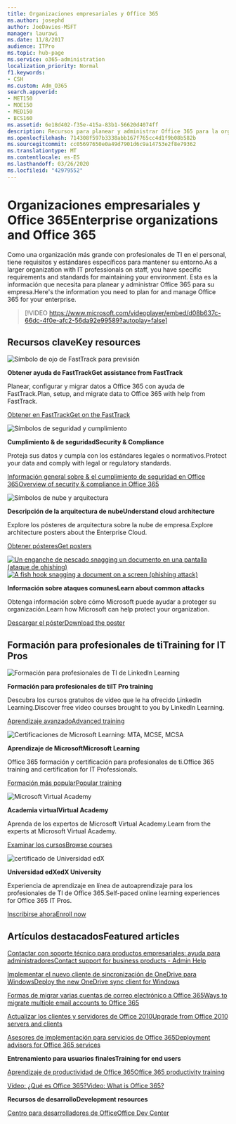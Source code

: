 ```yaml
---
title: Organizaciones empresariales y Office 365
ms.author: josephd
author: JoeDavies-MSFT
manager: laurawi
ms.date: 11/8/2017
audience: ITPro
ms.topic: hub-page
ms.service: o365-administration
localization_priority: Normal
f1.keywords:
- CSH
ms.custom: Adm_O365
search.appverid:
- MET150
- MOE150
- MED150
- BCS160
ms.assetid: 6e18d402-f35e-415a-83b1-56620d4074ff
description: Recursos para planear y administrar Office 365 para la organización de la empresa.
ms.openlocfilehash: 714308f597b3338abb167f765cc4d1f9b08b582b
ms.sourcegitcommit: cc05697650e0a49d7901d6c9a14753e2f8e79362
ms.translationtype: MT
ms.contentlocale: es-ES
ms.lasthandoff: 03/26/2020
ms.locfileid: "42979552"
---
```

# <a name="enterprise-organizations-and-office-365"></a><span data-ttu-id="6cc93-103">Organizaciones empresariales y Office 365</span><span class="sxs-lookup"><span data-stu-id="6cc93-103">Enterprise organizations and Office 365</span></span>

<span data-ttu-id="6cc93-104">Como una organización más grande con profesionales de TI en el personal, tiene requisitos y estándares específicos para mantener su entorno.</span><span class="sxs-lookup"><span data-stu-id="6cc93-104">As a larger organization with IT professionals on staff, you have specific requirements and standards for maintaining your environment.</span></span> <span data-ttu-id="6cc93-105">Esta es la información que necesita para planear y administrar Office 365 para su empresa.</span><span class="sxs-lookup"><span data-stu-id="6cc93-105">Here's the information you need to plan for and manage Office 365 for your enterprise.</span></span>
  

> [!VIDEO https://www.microsoft.com/videoplayer/embed/d08b637c-66dc-4f0e-afc2-56da92e99589?autoplay=false]
  
## <a name="key-resources"></a><span data-ttu-id="6cc93-106">Recursos clave</span><span class="sxs-lookup"><span data-stu-id="6cc93-106">Key resources</span></span>

![Símbolo de ojo de FastTrack para previsión](media/263443cf-d8bd-460b-ac46-a08323551f3f.png)
  
 <span data-ttu-id="6cc93-108">**Obtener ayuda de FastTrack**</span><span class="sxs-lookup"><span data-stu-id="6cc93-108">**Get assistance from FastTrack**</span></span>
  
<span data-ttu-id="6cc93-109">Planear, configurar y migrar datos a Office 365 con ayuda de FastTrack.</span><span class="sxs-lookup"><span data-stu-id="6cc93-109">Plan, setup, and migrate data to Office 365 with help from FastTrack.</span></span>
  
[<span data-ttu-id="6cc93-110">Obtener en FastTrack</span><span class="sxs-lookup"><span data-stu-id="6cc93-110">Get on the FastTrack</span></span>](https://go.microsoft.com/fwlink/?linkid=238431)
  
![Símbolos de seguridad y cumplimiento](media/f96c2cdf-d151-4f44-bb11-20bb7f366a21.png)
  
 <span data-ttu-id="6cc93-112">**Cumplimiento &amp; de seguridad**</span><span class="sxs-lookup"><span data-stu-id="6cc93-112">**Security &amp; Compliance**</span></span>
  
<span data-ttu-id="6cc93-113">Proteja sus datos y cumpla con los estándares legales o normativos.</span><span class="sxs-lookup"><span data-stu-id="6cc93-113">Protect your data and comply with legal or regulatory standards.</span></span>
  
[<span data-ttu-id="6cc93-114">Información general sobre &amp; el cumplimiento de seguridad en Office 365</span><span class="sxs-lookup"><span data-stu-id="6cc93-114">Overview of security &amp; compliance in Office 365</span></span>](https://support.office.com/article/dcb83b2c-ac66-4ced-925d-50eb9698a0b2)
  
![Símbolos de nube y arquitectura](media/2850ac8d-4c99-4825-869e-83724c4ef54e.png)
  
 <span data-ttu-id="6cc93-116">**Descripción de la arquitectura de nube**</span><span class="sxs-lookup"><span data-stu-id="6cc93-116">**Understand cloud architecture**</span></span>
  
<span data-ttu-id="6cc93-117">Explore los pósteres de arquitectura sobre la nube de empresa.</span><span class="sxs-lookup"><span data-stu-id="6cc93-117">Explore architecture posters about the Enterprise Cloud.</span></span>
  
[<span data-ttu-id="6cc93-118">Obtener pósteres</span><span class="sxs-lookup"><span data-stu-id="6cc93-118">Get posters</span></span>](https://aka.ms/cloudarch)
  
<span data-ttu-id="6cc93-119">[![Un enganche de pescado snagging un documento en una pantalla (ataque de phishing)](media/dc32a996-623a-400c-9b7a-ed1b89a56948.png)](https://aka.ms/commonattacks)</span><span class="sxs-lookup"><span data-stu-id="6cc93-119">[![A fish hook snagging a document on a screen (phishing attack)](media/dc32a996-623a-400c-9b7a-ed1b89a56948.png)](https://aka.ms/commonattacks)</span></span>
  
 <span data-ttu-id="6cc93-120">**Información sobre ataques comunes**</span><span class="sxs-lookup"><span data-stu-id="6cc93-120">**Learn about common attacks**</span></span>
  
<span data-ttu-id="6cc93-121">Obtenga información sobre cómo Microsoft puede ayudar a proteger su organización.</span><span class="sxs-lookup"><span data-stu-id="6cc93-121">Learn how Microsoft can help protect your organization.</span></span>
  
[<span data-ttu-id="6cc93-122">Descargar el póster</span><span class="sxs-lookup"><span data-stu-id="6cc93-122">Download the poster</span></span>](https://aka.ms/commonattacks)
  
## <a name="training-for-it-pros"></a><span data-ttu-id="6cc93-123">Formación para profesionales de ti</span><span class="sxs-lookup"><span data-stu-id="6cc93-123">Training for IT Pros</span></span>

![Formación para profesionales de TI de LinkedIn Learning](media/b951eac7-9d99-42b5-86a3-3058a6445077.png)
  
 <span data-ttu-id="6cc93-125">**Formación para profesionales de ti**</span><span class="sxs-lookup"><span data-stu-id="6cc93-125">**IT Pro training**</span></span>
  
<span data-ttu-id="6cc93-126">Descubra los cursos gratuitos de vídeo que le ha ofrecido LinkedIn Learning.</span><span class="sxs-lookup"><span data-stu-id="6cc93-126">Discover free video courses brought to you by LinkedIn Learning.</span></span>
  
[<span data-ttu-id="6cc93-127">Aprendizaje avanzado</span><span class="sxs-lookup"><span data-stu-id="6cc93-127">Advanced training</span></span>](https://support.office.com/article/68cc9b95-0bdc-491e-a81f-ee70b3ec63c5.aspx)
  
![Certificaciones de Microsoft Learning: MTA, MCSE, MCSA](media/8eab3b6a-5aff-423c-9c57-fd078fdebca8.png)
  
 <span data-ttu-id="6cc93-129">**Aprendizaje de Microsoft**</span><span class="sxs-lookup"><span data-stu-id="6cc93-129">**Microsoft Learning**</span></span>
  
<span data-ttu-id="6cc93-130">Office 365 formación y certificación para profesionales de ti.</span><span class="sxs-lookup"><span data-stu-id="6cc93-130">Office 365 training and certification for IT Professionals.</span></span>
  
[<span data-ttu-id="6cc93-131">Formación más popular</span><span class="sxs-lookup"><span data-stu-id="6cc93-131">Popular training</span></span>](https://go.microsoft.com/fwlink/?linkid=826247)
  
![Microsoft Virtual Academy](media/1bced083-acd6-4705-9f22-22009166a5d7.png)
  
 <span data-ttu-id="6cc93-133">**Academia virtual**</span><span class="sxs-lookup"><span data-stu-id="6cc93-133">**Virtual Academy**</span></span>
  
<span data-ttu-id="6cc93-134">Aprenda de los expertos de Microsoft Virtual Academy.</span><span class="sxs-lookup"><span data-stu-id="6cc93-134">Learn from the experts at Microsoft Virtual Academy.</span></span>
  
[<span data-ttu-id="6cc93-135">Examinar los cursos</span><span class="sxs-lookup"><span data-stu-id="6cc93-135">Browse courses</span></span>](https://go.microsoft.com/fwlink/?linkid=826248)
  
![certificado de Universidad edX](media/c52ff863-94fa-4d6e-b91f-f9057956a7b0.png)
  
 <span data-ttu-id="6cc93-137">**Universidad edX**</span><span class="sxs-lookup"><span data-stu-id="6cc93-137">**edX University**</span></span>
  
<span data-ttu-id="6cc93-138">Experiencia de aprendizaje en línea de autoaprendizaje para los profesionales de TI de Office 365.</span><span class="sxs-lookup"><span data-stu-id="6cc93-138">Self-paced online learning experiences for Office 365 IT Pros.</span></span>
  
[<span data-ttu-id="6cc93-139">Inscribirse ahora</span><span class="sxs-lookup"><span data-stu-id="6cc93-139">Enroll now</span></span>](https://go.microsoft.com/fwlink/?linkid=852994)
  
## <a name="featured-articles"></a><span data-ttu-id="6cc93-140">Artículos destacados</span><span class="sxs-lookup"><span data-stu-id="6cc93-140">Featured articles</span></span>

[<span data-ttu-id="6cc93-141">Contactar con soporte técnico para productos empresariales: ayuda para administradores</span><span class="sxs-lookup"><span data-stu-id="6cc93-141">Contact support for business products - Admin Help</span></span>](https://support.office.com/article/32a17ca7-6fa0-4870-8a8d-e25ba4ccfd4b)
  
[<span data-ttu-id="6cc93-142">Implementar el nuevo cliente de sincronización de OneDrive para Windows</span><span class="sxs-lookup"><span data-stu-id="6cc93-142">Deploy the new OneDrive sync client for Windows</span></span>](https://support.office.com/article/3f3a511c-30c6-404a-98bf-76f95c519668)
  
[<span data-ttu-id="6cc93-143">Formas de migrar varias cuentas de correo electrónico a Office 365</span><span class="sxs-lookup"><span data-stu-id="6cc93-143">Ways to migrate multiple email accounts to Office 365</span></span>](https://support.office.com/article/0a4913fe-60fb-498f-9155-a86516418842)
  
[<span data-ttu-id="6cc93-144">Actualizar los clientes y servidores de Office 2010</span><span class="sxs-lookup"><span data-stu-id="6cc93-144">Upgrade from Office 2010 servers and clients</span></span>](upgrade-from-office-2010-servers-and-products.md)
  
[<span data-ttu-id="6cc93-145">Asesores de implementación para servicios de Office 365</span><span class="sxs-lookup"><span data-stu-id="6cc93-145">Deployment advisors for Office 365 services</span></span>](deployment-advisors-for-office-365.md)
  
 <span data-ttu-id="6cc93-146">**Entrenamiento para usuarios finales**</span><span class="sxs-lookup"><span data-stu-id="6cc93-146">**Training for end users**</span></span>
  
[<span data-ttu-id="6cc93-147">Aprendizaje de productividad de Office 365</span><span class="sxs-lookup"><span data-stu-id="6cc93-147">Office 365 productivity training</span></span>](https://support.office.com/article/af07cb6b-980d-4f33-8599-322582767408)
  
[<span data-ttu-id="6cc93-148">Vídeo: ¿Qué es Office 365?</span><span class="sxs-lookup"><span data-stu-id="6cc93-148">Video: What is Office 365?</span></span>](https://support.office.com/article/847caf12-2589-452c-8aca-1c009797678b)
  
 <span data-ttu-id="6cc93-149">**Recursos de desarrollo**</span><span class="sxs-lookup"><span data-stu-id="6cc93-149">**Development resources**</span></span>
  
[<span data-ttu-id="6cc93-150">Centro para desarrolladores de Office</span><span class="sxs-lookup"><span data-stu-id="6cc93-150">Office Dev Center</span></span>](https://go.microsoft.com/fwlink/?linkid=615418)
  

